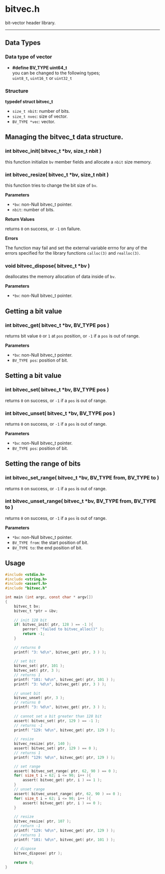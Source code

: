 # bitvec.h

bit-vector header library.  

---

## Data Types

### Data type of vector

- **#define BV_TYPE uint64_t**  
  you can be changed to the following types;  
  `uint8_t`, `uint16_t` or `uint32_t`


### Structure

**typedef struct bitvec_t**

- `size_t nbit`: number of bits.
- `size_t nvec`: size of vector.
- `BV_TYPE *vec`: vector.


## Managing the bitvec_t data structure.

### int bitvec_init( bitvec_t *bv, size_t nbit )

this function initialize `bv` member fields and allocate a `nbit` size memory.

### int bitvec_resize( bitvec_t *bv, size_t nbit )

this function tries to change the bit size of `bv`.  

**Parameters**

- `*bv`: non-Null bitvec_t pointer.
- `nbit`: number of bits.

**Return Values**

returns `0` on success, or `-1` on failure.  

**Errors**

The function may fail and set the external variable errno for any of the errors specified for the library functions `calloc(3)` and `realloc(3)`.


### void bitvec_dispose( bitvec_t *bv )

deallocates the memory allocation of data inside of `bv`.

**Parameters**

- `*bv`: non-Null bitvec_t pointer.


## Getting a bit value

### int bitvec_get( bitvec_t *bv, BV_TYPE pos )

returns bit value `0` or `1` at `pos` position, or `-1` if a `pos` is out of range.

**Parameters**

- `*bv`: non-Null bitvec_t pointer.
- `BV_TYPE pos`: position of bit.


## Setting a bit value

### int bitvec_set( bitvec_t *bv, BV_TYPE pos )

returns `0` on success, or `-1` if a `pos` is out of range.

### int bitvec_unset( bitvec_t *bv, BV_TYPE pos )

returns `0` on success, or `-1` if a `pos` is out of range.

**Parameters**

- `*bv`: non-Null bitvec_t pointer.
- `BV_TYPE pos`: position of bit.


## Setting the range of bits

### int bitvec_set_range( bitvec_t *bv, BV_TYPE from, BV_TYPE to )

returns `0` on success, or `-1` if a `pos` is out of range.

### int bitvec_unset_range( bitvec_t *bv, BV_TYPE from, BV_TYPE to )

returns `0` on success, or `-1` if a `pos` is out of range.

**Parameters**

- `*bv`: non-Null bitvec_t pointer.
- `BV_TYPE from`: the start position of bit.
- `BV_TYPE to`: the end position of bit.

## Usage

```c
#include <stdio.h>
#include <string.h>
#include <assert.h>
#include "bitvec.h"

int main (int argc, const char * argv[])
{
    bitvec_t bv;
    bitvec_t *ptr = &bv;
    
    // init 128 bit
    if( bitvec_init( ptr, 128 ) == -1 ){
        perror( "failed to bitvec_alloc()" );
        return -1;
    }
    
    // returns 0
    printf( "3: %d\n", bitvec_get( ptr, 3 ) );
    
    // set bit
    bitvec_set( ptr, 101 );
    bitvec_set( ptr, 3 );
    // returns 1
    printf( "101: %d\n", bitvec_get( ptr, 101 ) );
    printf( "3: %d\n", bitvec_get( ptr, 3 ) );
    
    // unset bit
    bitvec_unset( ptr, 3 );
    // returns 0
    printf( "3: %d\n", bitvec_get( ptr, 3 ) );
    
    // cannot set a bit greater than 128 bit
    assert( bitvec_set( ptr, 129 ) == -1 );
    // returns -1
    printf( "129: %d\n", bitvec_get( ptr, 129 ) );
    
    // resize
    bitvec_resize( ptr, 140 );
    assert( bitvec_set( ptr, 129 ) == 0 );
    // returns 1
    printf( "129: %d\n", bitvec_get( ptr, 129 ) );

    // set range
    assert( bitvec_set_range( ptr, 62, 90 ) == 0 );
    for( size_t i = 62; i <= 90; i++ ){
        assert( bitvec_get( ptr, i ) == 1 );
    }
    // unset range
    assert( bitvec_unset_range( ptr, 62, 90 ) == 0 );
    for( size_t i = 62; i <= 90; i++ ){
        assert( bitvec_get( ptr, i ) == 0 );
    }
    
    // resize
    bitvec_resize( ptr, 107 );
    // return -1
    printf( "129: %d\n", bitvec_get( ptr, 129 ) );
    // returns 1
    printf( "101: %d\n", bitvec_get( ptr, 101 ) );
    
    // dispose
    bitvec_dispose( ptr );
    
    return 0;
}
```

